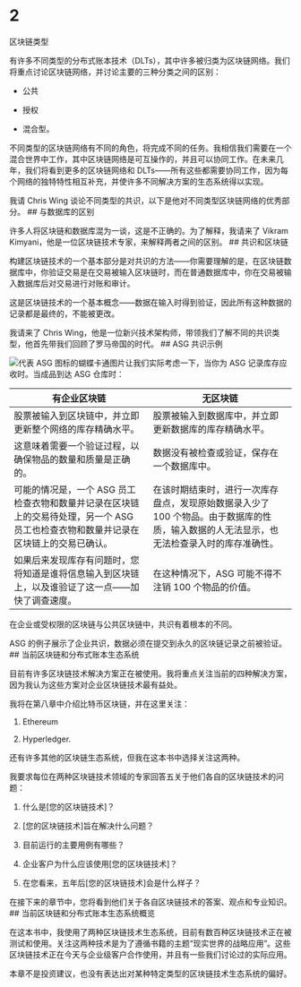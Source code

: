 # 2

区块链类型

有许多不同类型的分布式账本技术（DLTs），其中许多被归类为区块链网络。我们将重点讨论区块链网络，并讨论主要的三种分类之间的区别：

+   公共

+   授权

+   混合型。

不同类型的区块链网络有不同的角色，将完成不同的任务。我相信我们需要在一个混合世界中工作，其中区块链网络是可互操作的，并且可以协同工作。在未来几年，我们将看到更多的区块链网络和 DLTs——所有这些都需要协同工作，因为每个网络的独特特性相互补充，并使许多不同解决方案的生态系统得以实现。

我请 Chris Wing 谈论不同类型的共识，以下是他对不同类型区块链网络的优秀部分。  ## 与数据库的区别

许多人将区块链和数据库混为一谈，这是不正确的。为了解释，我请来了 Vikram Kimyani，他是一位区块链技术专家，来解释两者之间的区别。  ## 共识和区块链

构建区块链技术的一个基本部分是对共识的方法——你需要理解的是，在区块链数据库中，你验证交易是在交易被输入区块链时，而在普通数据库中，你在交易被输入数据库后对交易进行对账和审计。

这是区块链技术的一个基本概念——数据在输入时得到验证，因此所有这种数据的记录都是最终的，不能被更改。

我请来了 Chris Wing，他是一位新兴技术架构师，带领我们了解不同的共识类型，他首先带我们回顾了罗马帝国的时代。  ## ASG 共识示例

![代表 ASG 图标的蝴蝶卡通图片](img/asg_icon.jpg)让我们实际考虑一下，当你为 ASG 记录库存应收时。当成品到达 ASG 仓库时：

| 有企业区块链 | 无区块链 |
| --- | --- |
| 股票被输入到区块链中，并立即更新整个网络的库存精确水平。 | 股票被输入到数据库中，并立即更新数据库的库存精确水平。 |
| 这意味着需要一个验证过程，以确保物品的数量和质量是正确的。 | 数据没有被检查或验证，保存在一个数据库中。 |
| 可能的情况是，一个 ASG 员工检查衣物和数量并记录在区块链上的交易待处理，另一个 ASG 员工也检查衣物和数量并记录在区块链上的交易已确认。 | 在该时期结束时，进行一次库存盘点，发现原始数据录入少了 100 个物品。由于数据库的性质，输入数据的人无法显示，也无法检查录入时的库存准确性。 |
| 如果后来发现库存有问题时，您将知道是谁将信息输入到区块链上，以及谁验证了这一点——加快了调查速度。 | 在这种情况下，ASG 可能不得不注销 100 个物品的价值。 |

在企业或受权限的区块链与公共区块链中，共识有着根本的不同。

ASG 的例子展示了企业共识，数据必须在提交到永久的区块链记录之前被验证。## 当前区块链和分布式账本生态系统

目前有许多区块链技术解决方案正在被使用。我将重点关注当前的四种解决方案，因为我认为这些方案对企业区块链技术最有益处。

我将在第八章中介绍比特币区块链，并在这里关注：

1.  Ethereum

1.  Hyperledger.

还有许多其他的区块链生态系统，但我在这本书中选择关注这两种。

我要求每位在两种区块链技术领域的专家回答五关于他们各自的区块链技术的问题：

1.  什么是[您的区块链技术]？

1.  [您的区块链技术]旨在解决什么问题？

1.  目前运行的主要用例有哪些？

1.  企业客户为什么应该使用[您的区块链技术]？

1.  在您看来，五年后[您的区块链技术]会是什么样子？

在接下来的章节中，您将看到他们关于各自区块链技术的答案、观点和专业知识。## 当前区块链和分布式账本生态系统概览

在这本书中，我使用了两种区块链技术生态系统，目前有数百种区块链技术正在被测试和使用。关注这两种技术是为了遵循书籍的主题“现实世界的战略应用”。这些区块链技术正在今天与企业级客户合作使用，并且有一些我们讨论过的实际应用。

本章不是投资建议，也没有表达出对某种特定类型的区块链技术生态系统的偏好。
